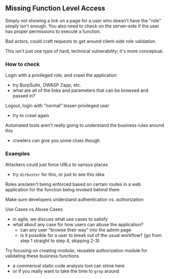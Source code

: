 ## Missing Function Level Access

Simply not showing a link on a page for a user who doesn't have the "role" simply isn't enough. You also need to check on the server-side if the user has proper permissions to execute a function.

Bad actors, could craft requests to get around client-side role validation.

This isn't just one type of hard, technical vulnerability; it's more conceptual.

### How to check

Login with a privileged role, and crawl the application

- try BurpSuite, OWASP Zapp, etc.
- what are all of the links and parameters that can be browsed and passed in?

Logout, login with "normal" lesser-privileged user

- try to crawl again


Automated tools aren't really going to understand the business rules around this

- crawlers can give you some clues though


### Examples

Attackers could just force URLs to various places

- try `dirbuster` for this, or just to see this idea

Roles are/aren't being enforced based on certain routes in a web application for the function being invoked behind them


Make sure developers understand authentication vs. authorization

Use Cases vs Abuse Cases

- in agile, we discuss what use cases to satisfy
- what about any case for how users can abuse the application?
	- can any user "browse their way" into the admin page
	- is it possible for a user to break out of the usual workflow? (go from step 1 straight to step 4, skipping 2-3)

Try focusing on creating modular, reusable authorization module for validating these business functions

- a commerical static code analysis tool can shine here
- or if you really want to take the time to `grep` around